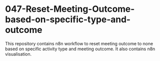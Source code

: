 # 047-Reset-Meeting-Outcome-based-on-specific-type-and-outcome
This repository contains n8n workflow to reset meeting outcome to none based on specific activity type and meeting outcome. It also contains n8n visualisation.
